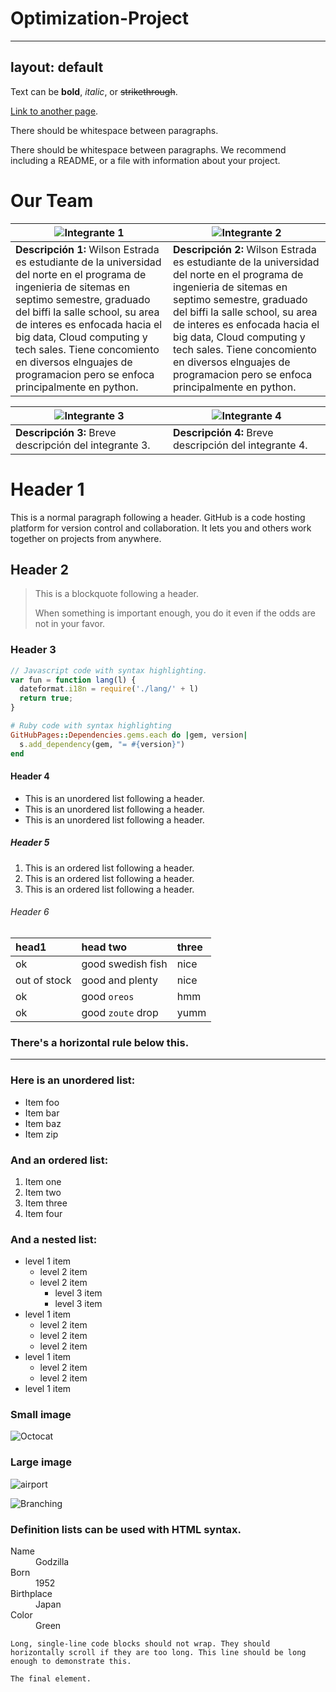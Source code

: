 # Optimization-Project

---
layout: default
---

Text can be **bold**, _italic_, or ~~strikethrough~~.

[Link to another page](./another-page.html).

There should be whitespace between paragraphs.

There should be whitespace between paragraphs. We recommend including a README, or a file with information about your project.

# Our Team

| ![Integrante 1](https://github.com/wilsone24/Optimization-Project/assets/118389840/6a3d8962-7ec5-44c3-a38a-c4cbc3db3f81)  | ![Integrante 2](https://github.com/wilsone24/Optimization-Project/assets/118389840/6a3d8962-7ec5-44c3-a38a-c4cbc3db3f81)  |
| --- | --- |
| **Descripción 1:** Wilson Estrada es estudiante de la universidad del norte en el programa de ingenieria de sitemas en septimo semestre, graduado del biffi la salle school, su area de interes es enfocada hacia el big data, Cloud computing y tech sales.  Tiene concomiento en diversos elnguajes de programacion pero se enfoca principalmente en python. | **Descripción 2:** Wilson Estrada es estudiante de la universidad del norte en el programa de ingenieria de sitemas en septimo semestre, graduado del biffi la salle school, su area de interes es enfocada hacia el big data, Cloud computing y tech sales.  Tiene concomiento en diversos elnguajes de programacion pero se enfoca principalmente en python. |

| ![Integrante 3](https://github.com/wilsone24/Optimization-Project/assets/118389840/6a3d8962-7ec5-44c3-a38a-c4cbc3db3f81)  | ![Integrante 4](https://github.com/wilsone24/Optimization-Project/assets/118389840/6a3d8962-7ec5-44c3-a38a-c4cbc3db3f81)  |
| --- | --- |
| **Descripción 3:** Breve descripción del integrante 3. | **Descripción 4:** Breve descripción del integrante 4. |



# Header 1

This is a normal paragraph following a header. GitHub is a code hosting platform for version control and collaboration. It lets you and others work together on projects from anywhere.

## Header 2

> This is a blockquote following a header.
>
> When something is important enough, you do it even if the odds are not in your favor.

### Header 3

```js
// Javascript code with syntax highlighting.
var fun = function lang(l) {
  dateformat.i18n = require('./lang/' + l)
  return true;
}
```

```ruby
# Ruby code with syntax highlighting
GitHubPages::Dependencies.gems.each do |gem, version|
  s.add_dependency(gem, "= #{version}")
end
```

#### Header 4

*   This is an unordered list following a header.
*   This is an unordered list following a header.
*   This is an unordered list following a header.

##### Header 5

1.  This is an ordered list following a header.
2.  This is an ordered list following a header.
3.  This is an ordered list following a header.

###### Header 6

| head1        | head two          | three |
|:-------------|:------------------|:------|
| ok           | good swedish fish | nice  |
| out of stock | good and plenty   | nice  |
| ok           | good `oreos`      | hmm   |
| ok           | good `zoute` drop | yumm  |

### There's a horizontal rule below this.

* * *

### Here is an unordered list:

*   Item foo
*   Item bar
*   Item baz
*   Item zip

### And an ordered list:

1.  Item one
1.  Item two
1.  Item three
1.  Item four

### And a nested list:

- level 1 item
  - level 2 item
  - level 2 item
    - level 3 item
    - level 3 item
- level 1 item
  - level 2 item
  - level 2 item
  - level 2 item
- level 1 item
  - level 2 item
  - level 2 item
- level 1 item

### Small image

![Octocat](https://github.githubassets.com/images/icons/emoji/octocat.png)

### Large image
![airport](https://github.com/wilsone24/Optimization-Project/assets/118389840/6a3d8962-7ec5-44c3-a38a-c4cbc3db3f81)

![Branching](https://guides.github.com/activities/hello-world/branching.png)


### Definition lists can be used with HTML syntax.

<dl>
<dt>Name</dt>
<dd>Godzilla</dd>
<dt>Born</dt>
<dd>1952</dd>
<dt>Birthplace</dt>
<dd>Japan</dd>
<dt>Color</dt>
<dd>Green</dd>
</dl>

```
Long, single-line code blocks should not wrap. They should horizontally scroll if they are too long. This line should be long enough to demonstrate this.
```

```
The final element.
```
